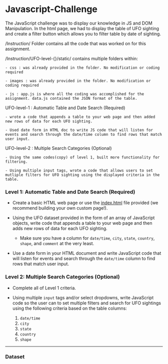 # Javascript-Challenge


The JavaScript challenge was to display our knowledge in JS and DOM Manipulation. In the html page, we had to display the table of UFO sighting and create a filter button which allows you to filter table by date of sighting.

 /Instruction/ Folder contains all the code that was worked on for this assignment. 

 /Instruction/UFO-level-{}/static/ contains multiple folders within: 
    
    - css : was already provided in the folder. No modification or coding required

    - images : was already provided in the folder. No modification or coding required

    - js : app.js is where all the coding was accomplished for the assignment. data.js contained the JSON format of the table.


UFO-level-1 : Automatic Table and Date Search (Required)

    - wrote a code that appends a table to your web page and then added new rows of data for each UFO sighting. 

    - Used date form in HTML doc to write JS code that will listen for events and search through the date/time column to find rows that match user input. 

UFO-level-2 : Multiple Search Categories (Optional)

    - Using the same codes(copy) of level 1, built more functionality for filtering. 

    - Using multiple input tags, wrote a code that allows users to set mutliple filters for UFO sighting using the displayed criteria in the table. 

### Level 1: Automatic Table and Date Search (Required)

* Create a basic HTML web page or use the [index.html](StarterCode/index.html) file provided (we recommend building your own custom page!).

* Using the UFO dataset provided in the form of an array of JavaScript objects, write code that appends a table to your web page and then adds new rows of data for each UFO sighting.

  * Make sure you have a column for `date/time`, `city`, `state`, `country`, `shape`, and `comment` at the very least.

* Use a date form in your HTML document and write JavaScript code that will listen for events and search through the `date/time` column to find rows that match user input.

### Level 2: Multiple Search Categories (Optional)

* Complete all of Level 1 criteria.

* Using multiple `input` tags and/or select dropdowns, write JavaScript code so the user can to set multiple filters and search for UFO sightings using the following criteria based on the table columns:

  1. `date/time`
  2. `city`
  3. `state`
  4. `country`
  5. `shape`

- - -

### Dataset
